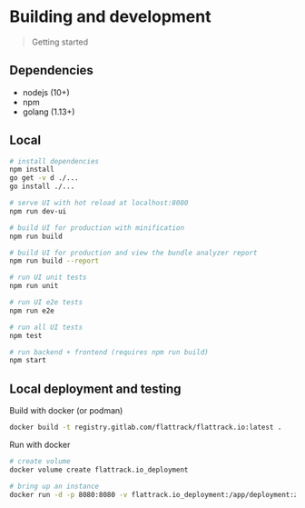 # Building and development

> Getting started

## Dependencies
- nodejs (10+)
- npm
- golang (1.13+)

## Local

``` bash
# install dependencies
npm install
go get -v d ./...
go install ./...

# serve UI with hot reload at localhost:8080
npm run dev-ui

# build UI for production with minification
npm run build

# build UI for production and view the bundle analyzer report
npm run build --report

# run UI unit tests
npm run unit

# run UI e2e tests
npm run e2e

# run all UI tests
npm test

# run backend + frontend (requires npm run build)
npm start
```

## Local deployment and testing
Build with docker (or podman)
```bash
docker build -t registry.gitlab.com/flattrack/flattrack.io:latest .
```

Run with docker
```bash
# create volume
docker volume create flattrack.io_deployment

# bring up an instance
docker run -d -p 8080:8080 -v flattrack.io_deployment:/app/deployment:z --name flattrack.io --read-only registry.gitlab.com/flattrack/flattrack.io:latest
```
